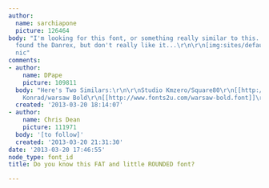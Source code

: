 ```yaml
---
author:
  name: sarchiapone
  picture: 126464
body: "I'm looking for this font, or something really similar to this... I already
  found the Danrex, but don't really like it...\r\n\r\n[img:sites/default/files/old-images/font_4392.jpg]\r\n\r\nthanks!
  nic"
comments:
- author:
    name: DPape
    picture: 109811
  body: "Here's Two Similars:\r\n\r\nStudio Kmzero/Square80\r\n[[http://www.dafont.com/search.php?q=Square80&text=MOON]]\r\n-----\r\nBednarski,
    Konrad/warsaw Bold\r\n[[http://www.fonts2u.com/warsaw-bold.font]]\r\n"
  created: '2013-03-20 18:14:07'
- author:
    name: Chris Dean
    picture: 111971
  body: '[to follow]'
  created: '2013-03-20 21:31:30'
date: '2013-03-20 17:46:55'
node_type: font_id
title: Do you know this FAT and little ROUNDED font?

---
```

